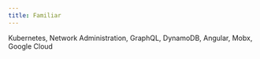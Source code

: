 ```yaml
---
title: Familiar
---
```


Kubernetes, Network Administration, GraphQL, DynamoDB, Angular, Mobx, Google Cloud
